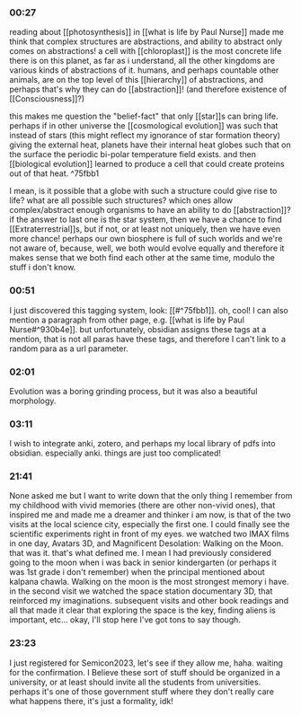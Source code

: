 ### 00:27
reading about [[photosynthesis]] in [[what is life by Paul Nurse]] made me think that complex structures are abstractions, and ability to abstract only comes on abstractions! a cell with [[chloroplast]] is the most concrete life there is on this planet, as far as i understand, all the other kingdoms are various kinds of abstractions of it. humans, and perhaps countable other animals, are on the top level of this [[hierarchy]] of abstractions, and perhaps that's why they can do [[abstraction]]! (and therefore existence of [[Consciousness]]?) 

this makes me question the "belief-fact" that only [[star]]s can bring life. perhaps if in other universe the [[cosmological evolution]] was such that instead of stars (this might reflect my ignorance of star formation theory) giving the external heat, planets have their internal heat globes such that on the surface the periodic bi-polar temperature field exists. and then [[biological evolution]] learned to produce a cell that could create proteins out of that heat.  ^75fbb1

I mean, is it possible that a globe with such a structure could give rise to life? what are all possible such structures? which ones allow complex/abstract enough organisms to have an ability to do [[abstraction]]? if the answer to last one is the star system, then we have a chance to find [[Extraterrestrial]]s, but if not, or at least not uniquely, then we have even more chance! perhaps our own biosphere is full of such worlds and we're not aware of, because, well, we both would evolve equally and therefore it makes sense that we both find each other at the same time, modulo the stuff i don't know.

### 00:51
I just discovered this tagging system, look: [[#^75fbb1]]. oh, cool! I can also mention a paragraph from other page, e.g. [[what is life by Paul Nurse#^930b4e]]. but unfortunately, obsidian assigns these tags at a mention, that is not all paras have these tags, and therefore I can't link to a random para as a url parameter. 

### 02:01
Evolution was a boring grinding process, but it was also a beautiful morphology.

### 03:11
I wish to integrate anki, zotero, and perhaps my local library of pdfs into obsidian. especially anki. things are just too complicated!

### 21:41
None asked me but I want to write down that the only thing I remember from my childhood with vivid memories (there are other non-vivid ones), that inspired me and made me a dreamer and thinker i am now, is that of the two visits at the local science city, especially the first one. I could finally see the scientific experiments right in front of my eyes. we watched two IMAX films in one day, Avatars 3D, and Magnificent Desolation: Walking on the Moon. that was it. that's what defined me. I mean I had previously considered going to the moon when i was back in senior kindergarten (or perhaps it was 1st grade i don't remember) when the principal mentioned about kalpana chawla. Walking on the moon is the most strongest memory i have. in the second visit we watched the space station documentary 3D, that reinforced my imaginations. subsequent visits and other book readings and all that made it clear that exploring the space is the key, finding aliens is important, etc... okay, I'll stop here I've got tons to say though.

### 23:23
I just registered for Semicon2023, let's see if they allow me, haha. waiting for the confirmation. I Believe these sort of stuff should be organized in a university, or at least should invite all the students from universities. perhaps it's one of those government stuff where they don't really care what happens there, it's just a formality, idk!